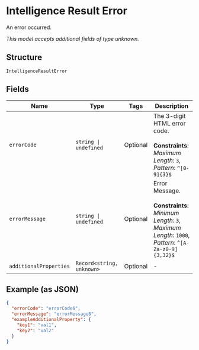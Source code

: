 
# Intelligence Result Error

An error occurred.

*This model accepts additional fields of type unknown.*

## Structure

`IntelligenceResultError`

## Fields

| Name | Type | Tags | Description |
|  --- | --- | --- | --- |
| `errorCode` | `string \| undefined` | Optional | The 3-digit HTML error code.<br><br>**Constraints**: *Maximum Length*: `3`, *Pattern*: `^[0-9]{3}$` |
| `errorMessage` | `string \| undefined` | Optional | Error Message.<br><br>**Constraints**: *Minimum Length*: `3`, *Maximum Length*: `1000`, *Pattern*: `^[A-Za-z0-9]{3,32}$` |
| `additionalProperties` | `Record<string, unknown>` | Optional | - |

## Example (as JSON)

```json
{
  "errorCode": "errorCode6",
  "errorMessage": "errorMessage8",
  "exampleAdditionalProperty": {
    "key1": "val1",
    "key2": "val2"
  }
}
```

